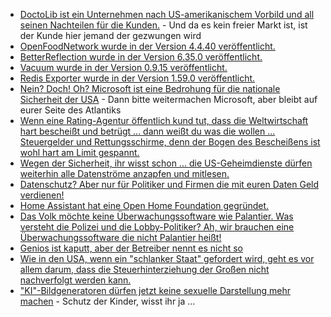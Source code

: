 * [DoctoLib ist ein Unternehmen nach US-amerikanischem Vorbild und all seinen Nachteilen für die Kunden.](https://netzpolitik.org/2024/doctolib-wachsender-riese-im-gesundheitsdatenmarkt/) - Und da es kein freier Markt ist, ist der Kunde hier jemand der gezwungen wird
* [OpenFoodNetwork wurde in der Version 4.4.40 veröffentlicht.](https://github.com/openfoodfoundation/openfoodnetwork/releases/tag/v4.4.40)
* [BetterReflection wurde in der Version 6.35.0 veröffentlicht.](https://github.com/Roave/BetterReflection/releases/tag/6.35.0)
* [Vacuum wurde in der Version 0.9.15 veröffentlicht.](https://github.com/daveshanley/vacuum/releases/tag/v0.9.15)
* [Redis Exporter wurde in der Version 1.59.0 veröffentlicht.](https://github.com/oliver006/redis_exporter/releases/tag/v1.59.0)
* [Nein? Doch! Oh? Microsoft ist eine Bedrohung für die nationale Sicherheit der USA](https://blog.fefe.de/?ts=98db8cf9) - Dann bitte weitermachen Microsoft, aber bleibt auf eurer Seite des Atlantiks
* [Wenn eine Rating-Agentur öffentlich kund tut, dass die Weltwirtschaft hart bescheißt und betrügt ... dann weißt du was die wollen ... Steuergelder und Rettungsschirme, denn der Bogen des Bescheißens ist wohl hart am Limit gespannt.](https://blog.fefe.de/?ts=98db892a)
* [Wegen der Sicherheit, ihr wisst schon ... die US-Geheimdienste dürfen weiterhin alle Datenströme anzapfen und mitlesen.](https://netzpolitik.org/2024/fisa-section-702-usa-verlaengern-lizenz-zur-ueberwachung/)
* [Datenschutz? Aber nur für Politiker und Firmen die mit euren Daten Geld verdienen!](https://netzpolitik.org/2024/reform-datenschutzkonferenz-kritisiert-bundesdatenschutzgesetz/)
* [Home Assistant hat eine Open Home Foundation gegründet.](https://www.openhomefoundation.org/blog/announcing-the-open-home-foundation/)
* [Das Volk möchte keine Überwachungssoftware wie Palantier. Was versteht die Polizei und die Lobby-Politiker? Ah, wir brauchen eine Überwachungssoftware die nicht Palantier heißt!](https://netzpolitik.org/2024/polizeiliche-datenanalyse-innenausschuss-diskutiert-palantir-alternativen/)
* [Genios ist kaputt, aber der Betreiber nennt es nicht so](https://blog.fefe.de/?ts=98d9b233)
* [Wie in den USA, wenn ein "schlanker Staat" gefordert wird, geht es vor allem darum, dass die Steuerhinterziehung der Großen nicht nachverfolgt werden kann.](https://blog.fefe.de/?ts=98d8f8e8)
* ["KI"-Bildgeneratoren dürfen jetzt keine sexuelle Darstellung mehr machen](https://blog.fefe.de/?ts=98d8f23d) - Schutz der Kinder, wisst ihr ja ...
